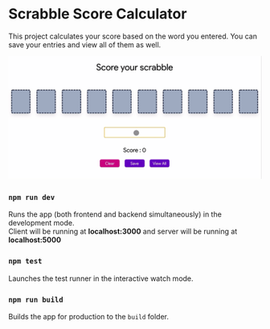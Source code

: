 # Scrabble Score Calculator

This project calculates your score based on the word you entered. You can save your entries and view all of them as well.

![Demo](demo.gif)

### `npm run dev`

Runs the app (both frontend and backend simultaneously) in the development mode.<br />
Client will be running at __localhost:3000__ and server will be running at __localhost:5000__

### `npm test`

Launches the test runner in the interactive watch mode.<br />

### `npm run build`

Builds the app for production to the `build` folder.<br />
